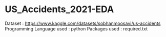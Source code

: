 # US_Accidents_2021-EDA
Dataset : https://www.kaggle.com/datasets/sobhanmoosavi/us-accidents
Programming Language used : python
Packages used : required.txt
